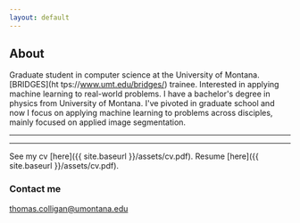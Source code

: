 ```yaml
---
layout: default
---
```

## About
Graduate student in computer science at the University of Montana. [BRIDGES](ht
tps://www.umt.edu/bridges/) trainee. Interested in applying machine learning to
 real-world problems. I have a bachelor's degree in physics from University of
Montana. I've pivoted in graduate school and now I focus on applying machine 
learning to problems across disciples, mainly focused on applied image 
segmentation.  

----
****

See my cv [here]({{ site.baseurl }}/assets/cv.pdf).
Resume [here]({{ site.baseurl }}/assets/cv.pdf).

### Contact me

[thomas.colligan@umontana.edu](mailto:thomas.colligan@umontana.edu)

